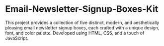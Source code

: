 # Email-Newsletter-Signup-Boxes-Kit
This project provides a collection of five distinct, modern, and aesthetically pleasing email newsletter signup boxes, each crafted with a unique design, font, and color palette. Developed using HTML, CSS, and a touch of JavaScript.
